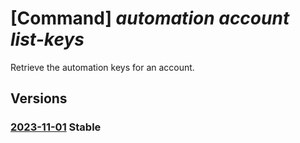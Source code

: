 # [Command] _automation account list-keys_

Retrieve the automation keys for an account.

## Versions

### [2023-11-01](/Resources/mgmt-plane/L3N1YnNjcmlwdGlvbnMve30vcmVzb3VyY2Vncm91cHMve30vcHJvdmlkZXJzL21pY3Jvc29mdC5hdXRvbWF0aW9uL2F1dG9tYXRpb25hY2NvdW50cy97fS9saXN0a2V5cw==/2023-11-01.xml) **Stable**

<!-- mgmt-plane /subscriptions/{}/resourcegroups/{}/providers/microsoft.automation/automationaccounts/{}/listkeys 2023-11-01 -->
